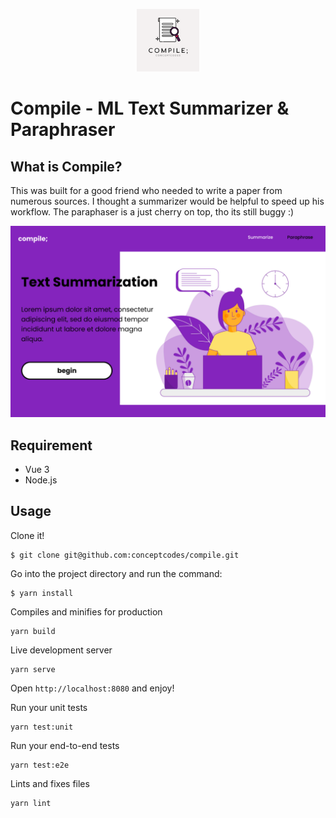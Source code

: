 <p align="center"><a href="https://vuejs.org" target="_blank" rel="noopener noreferrer"><img width="100" src="./public/img/icons/mstile-150x150.png" alt="Vue logo"></a></p>

# Compile - ML Text Summarizer & Paraphraser

## What is Compile?
This was built for a good friend who needed to write a paper from numerous sources. I thought a summarizer would be helpful to speed up his workflow. The paraphaser is a just cherry on top, tho its still buggy :)

![Summarize](./demo.png)

## Requirement
- Vue 3
- Node.js

## Usage

Clone it!

```
$ git clone git@github.com:conceptcodes/compile.git
```

Go into the project directory and run the command:

```
$ yarn install
```

Compiles and minifies for production
```
yarn build
```

Live development server
```
yarn serve
```
Open `http://localhost:8080` and enjoy!


Run your unit tests
```
yarn test:unit
```

Run your end-to-end tests
```
yarn test:e2e
```

Lints and fixes files
```
yarn lint
```



